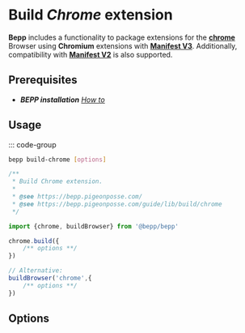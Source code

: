 # Build _Chrome_ extension

**Bepp** includes a functionality to package extensions for the [**chrome**](https://www.google.com/chrome/) Browser using **Chromium** extensions with [**Manifest V3**](https://developer.chrome.com/docs/extensions/reference/manifest).
Additionally, compatibility with [**Manifest V2**](<https://developer.chrome.com/docs/extensions/mv2>) is also supported.

## Prerequisites

- **__BEPP_ installation_** [_How to_](../index.md#installation)

## Usage

::: code-group

```bash
bepp build-chrome [options]
```

```js
/**
 * Build Chrome extension.
 * 
 * @see https://bepp.pigeonposse.com/
 * @see https://bepp.pigeonposse.com/guide/lib/build/chrome
 */

import {chrome, buildBrowser} from '@bepp/bepp'

chrome.build({
    /** options **/
})

// Alternative:
buildBrowser('chrome',{
    /** options **/
})
```

## Options

<!--@include: ../../../partials/build-browser-chromium-input.md-->
<!--@include: ../../partials/build-browser-chromium-input-2.md-->
<!--@include: ../../../partials/build-browser-shared.md-->
<!--@include: ../../../partials/options-shared.md-->
